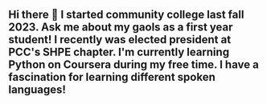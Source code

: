 ## Hi there 👋 I started community college last fall 2023. Ask me about my gaols as a first year student! I recently was elected president at PCC's SHPE chapter. I'm currently learning Python on Coursera during my free time. I have a fascination for learning different spoken languages!

<!--
**Najieli/Najieli** is a ✨ _special_ ✨ repository because its `README.md` (this file) appears on your GitHub profile.

Here are some ideas to get you started:

- 🔭 I’m currently working on ...
- 🌱 I’m currently learning ...
- 👯 I’m looking to collaborate on ...
- 🤔 I’m looking for help with ...
- 💬 Ask me about ...
- 📫 How to reach me: ...
- 😄 Pronouns: ...
- ⚡ Fun fact: ...
-->
